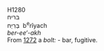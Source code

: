 <body>
  <p>H1280<br>  בּריח  <br> בְּרִיַח  ‎  b<sup>e</sup>rı̂yach  <br><i>ber-ee‘-akh </i><br>From <a href="h1272.htm">1272</a>  a <i>bolt: - </i>bar, fugitive.<br></p>
 </body>